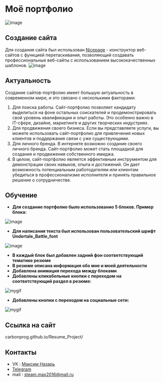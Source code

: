 # Моё портфолио
![image](https://github.com/CarbonProg/Resume_Project/assets/133951431/c7710738-8c3f-41ad-abf1-b9e4b7812a4e)

## Создание сайта
Для создания сайта был использован <a href="https://nicepage.com/">Nicepage</a> - конструктор веб-сайтов с функцией перетаскивания, позволяющий создавать профессиональные веб-сайты с использованием высококачественных шаблонов.
![image](https://github.com/CarbonProg/Resume_Project/assets/133951431/8c42e061-0890-4071-9649-1f7b25c38a24)

## Актуальность
Создание сайтов-портфолио имеет большую актуальность в современном мире, и это связано с несколькими факторами:
1. Для поиска работы. Сайт-портфолио позволяет кандидату выделиться на фоне остальных соискателей и продемонстрировать свой уровень квалификации и опыт работы. Это особенно важно в IT-сфере, дизайне, маркетинге и других творческих индустриях.
2. Для продвижения своего бизнеса. Если вы представляете услуги, вы можете использовать сайт-портфолио для привлечения новых клиентов и поддержания связи с уже существующими.
3. Для личного бренда. В интернете возможно создание своего личного бренда. Сайт-портфолио может стать площадкой для создания и продвижения собственного имиджа.
4. В целом, сайт-портфолио является эффективным инструментом для демонстрации своих навыков, опыта и достижений. Он дает возможность потенциальным работодателям или клиентам убедиться в профессионализме исполнителя и принять правильное решение о сотрудничестве.
## Обучение
- **Для создание портфолио было использованио 5 блоков. Пример блока:**

![image](https://github.com/CarbonProg/Resume_Project/assets/133951431/731e8c83-172e-48f2-aedd-95844c934eea)

- **Для написания текста был использован пользовательский шрифт Undertale_Battle_font**

![image](https://github.com/CarbonProg/Resume_Project/assets/133951431/7423863e-be2f-456d-8f77-4205ad313646)

- **В каждый блок был добавлен задний фон соответствующий тематике резюме**
- **В резюме описана информация обо мне и моей деятельности**
- **Добавлена анимация перехода между блоками**
- **Добавлены кликабельные кнопки с переходом на соответствующий раздел в резюме:**

![mygif](https://media.giphy.com/media/v1.Y2lkPTc5MGI3NjExNDVmOGMxMWJkN2Y3YzEzNTczYTI0ZjliNDczYjI5NTc5MmJiMmJiNyZlcD12MV9pbnRlcm5hbF9naWZzX2dpZklkJmN0PWc/NVdA3PWLLa1PlZwIWy/giphy.gif)

- **Добавлены кнопки с переходом на социальные сети:**

![mygif](https://media.giphy.com/media/v1.Y2lkPTc5MGI3NjExMWVmYWQyZjE0ZGMwYjI3ZmI1ZWM4MDZhYmJiNjIwOTU2MjgxZDU2MCZlcD12MV9pbnRlcm5hbF9naWZzX2dpZklkJmN0PWc/5YzHSotrSG6A01KsrX/giphy.gif)

## Ссылка на сайт
carbonprog.github.io/Resume_Project/
## Контакты
- VK : [Максим Назарь](https://vk.com/ravecarbon)
- [Telegram](https://t.me/Carbon228)
- mail : steam.max2016@mail.ru
